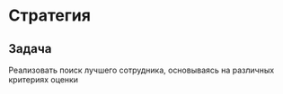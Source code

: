 # Стратегия

## Задача

Реализовать поиск лучшего сотрудника, основываясь на различных критериях оценки